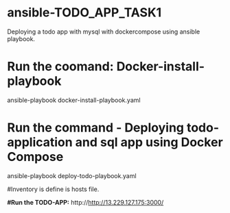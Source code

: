 # ansible-TODO_APP_TASK1
Deploying a todo app with mysql with dockercompose using ansible playbook.

# Run the coomand: Docker-install-playbook

ansible-playbook docker-install-playbook.yaml

# Run the command - Deploying todo-application and sql app using Docker Compose

ansible-playbook deploy-todo-playbook.yaml

#Inventory is define is hosts file.

**#Run the TODO-APP:**
http://http://13.229.127.175:3000/



